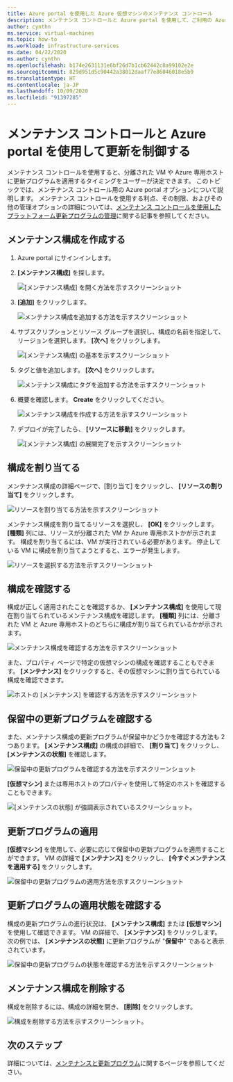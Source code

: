 ```yaml
---
title: Azure portal を使用した Azure 仮想マシンのメンテナンス コントロール
description: メンテナンス コントロールと Azure portal を使用して、ご利用の Azure VM にメンテナンスを適用するタイミングを制御する方法について説明します。
author: cynthn
ms.service: virtual-machines
ms.topic: how-to
ms.workload: infrastructure-services
ms.date: 04/22/2020
ms.author: cynthn
ms.openlocfilehash: b174e2631131e6bf26d7b1cb62442c8a99102e2e
ms.sourcegitcommit: 829d951d5c90442a38012daaf77e86046018e5b9
ms.translationtype: HT
ms.contentlocale: ja-JP
ms.lasthandoff: 10/09/2020
ms.locfileid: "91397285"
---
```

# <a name="control-updates-with-maintenance-control-and-the-azure-portal"></a>メンテナンス コントロールと Azure portal を使用して更新を制御する

メンテナンス コントロールを使用すると、分離された VM や Azure 専用ホストに更新プログラムを適用するタイミングをユーザーが決定できます。 このトピックでは、メンテナンス コントロール用の Azure portal オプションについて説明します。 メンテナンス コントロールを使用する利点、その制限、およびその他の管理オプションの詳細については、[メンテナンス コントロールを使用したプラットフォーム更新プログラムの管理](maintenance-control.md)に関する記事を参照してください。

## <a name="create-a-maintenance-configuration"></a>メンテナンス構成を作成する

1. Azure portal にサインインします。

1. **[メンテナンス構成]** を探します。

   ![[メンテナンス構成] を開く方法を示すスクリーンショット](media/virtual-machines-maintenance-control-portal/maintenance-configurations-search.png)

1. **[追加]** をクリックします。

   ![メンテナンス構成を追加する方法を示すスクリーンショット](media/virtual-machines-maintenance-control-portal/maintenance-configurations-add.png)

1. サブスクリプションとリソース グループを選択し、構成の名前を指定して、リージョンを選択します。 **[次へ]** をクリックします。

   ![[メンテナンス構成] の基本を示すスクリーンショット](media/virtual-machines-maintenance-control-portal/maintenance-configurations-basics.png)

1. タグと値を追加します。 **[次へ]** をクリックします。

   ![メンテナンス構成にタグを追加する方法を示すスクリーンショット](media/virtual-machines-maintenance-control-portal/maintenance-configurations-tags.png)

1. 概要を確認します。 **Create** をクリックしてください。

   ![メンテナンス構成を作成する方法を示すスクリーンショット](media/virtual-machines-maintenance-control-portal/maintenance-configurations-create.png)

1. デプロイが完了したら、 **[リソースに移動]** をクリックします。

   ![[メンテナンス構成] の展開完了を示すスクリーンショット](media/virtual-machines-maintenance-control-portal/maintenance-configurations-deployment-complete.png)

## <a name="assign-the-configuration"></a>構成を割り当てる

メンテナンス構成の詳細ページで、[割り当て] をクリックし、 **[リソースの割り当て]** をクリックします。 

![リソースを割り当てる方法を示すスクリーンショット](media/virtual-machines-maintenance-control-portal/maintenance-configurations-add-assignment.png)

メンテナンス構成を割り当てるリソースを選択し、 **[OK]** をクリックします。 **[種類]** 列には、リソースが分離された VM か Azure 専用ホストかが示されます。 構成を割り当てるには、VM が実行されている必要があります。 停止している VM に構成を割り当てようとすると、エラーが発生します。 

<!---Shantanu to add details about the error case--->

![リソースを選択する方法を示すスクリーンショット](media/virtual-machines-maintenance-control-portal/maintenance-configurations-select-resource.png)

## <a name="check-configuration"></a>構成を確認する

構成が正しく適用されたことを確認するか、 **[メンテナンス構成]** を使用して現在割り当てられているメンテナンス構成を確認します。 **[種類]** 列には、分離された VM と Azure 専用ホストのどちらに構成が割り当てられているかが示されます。 

![メンテナンス構成を確認する方法を示すスクリーンショット](media/virtual-machines-maintenance-control-portal/maintenance-configurations-host-type.png)

また、プロパティ ページで特定の仮想マシンの構成を確認することもできます。 **[メンテナンス]** をクリックすると、その仮想マシンに割り当てられている構成を確認できます。

![ホストの [メンテナンス] を確認する方法を示すスクリーンショット](media/virtual-machines-maintenance-control-portal/maintenance-configurations-check-config.png)

## <a name="check-for-pending-updates"></a>保留中の更新プログラムを確認する

また、メンテナンス構成の更新プログラムが保留中かどうかを確認する方法も 2 つあります。 **[メンテナンス構成]** の構成の詳細で、 **[割り当て]** をクリックし、 **[メンテナンスの状態]** を確認します。

![保留中の更新プログラムを確認する方法を示すスクリーンショット](media/virtual-machines-maintenance-control-portal/maintenance-configurations-pending.png)

**[仮想マシン]** または専用ホストのプロパティを使用して特定のホストを確認することもできます。 

![[メンテナンスの状態] が強調表示されているスクリーンショット。](media/virtual-machines-maintenance-control-portal/maintenance-configurations-pending-vm.png)

## <a name="apply-updates"></a>更新プログラムの適用

**[仮想マシン]** を使用して、必要に応じて保留中の更新プログラムを適用することができます。 VM の詳細で **[メンテナンス]** をクリックし、 **[今すぐメンテナンスを適用する]** をクリックします。

![保留中の更新プログラムの適用方法を示すスクリーンショット](media/virtual-machines-maintenance-control-portal/maintenance-configurations-apply-updates-now.png)

## <a name="check-the-status-of-applying-updates"></a>更新プログラムの適用状態を確認する 

構成の更新プログラムの進行状況は、 **[メンテナンス構成]** または **[仮想マシン]** を使用して確認できます。 VM の詳細で、 **[メンテナンス]** をクリックします。 次の例では、 **[メンテナンスの状態]** に更新プログラムが "**保留中**" であると表示されています。

![保留中の更新プログラムの状態を確認する方法を示すスクリーンショット](media/virtual-machines-maintenance-control-portal/maintenance-configurations-status.png)

## <a name="delete-a-maintenance-configuration"></a>メンテナンス構成を削除する

構成を削除するには、構成の詳細を開き、 **[削除]** をクリックします。

![構成を削除する方法を示すスクリーンショット。](media/virtual-machines-maintenance-control-portal/maintenance-configurations-delete.png)


## <a name="next-steps"></a>次のステップ

詳細については、[メンテナンスと更新プログラム](maintenance-and-updates.md)に関するページを参照してください。
